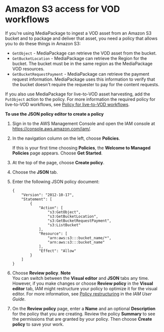 # Amazon S3 access for VOD workflows<a name="setting-up-create-trust-rel-policy-vod"></a>

If you're using MediaPackage to ingest a VOD asset from an Amazon S3 bucket and to package and deliver that asset, you need a policy that allows you to do these things in Amazon S3:
+ `GetObject` \- MediaPackage can retrieve the VOD asset from the bucket\.
+ `GetBucketLocation` \- MediaPackage can retrieve the Region for the bucket\. The bucket must be in the same region as the MediaPackage VOD resources\.
+ `GetBucketRequestPayment` \- MediaPackage can retrieve the payment request information\. MediaPackage uses this information to verify that the bucket doesn't require the requester to pay for the content requests\.

If you also use MediaPackage for live\-to\-VOD asset harvesting, add the `PutObject` action to the policy\. For more information the required policy for live\-to\-VOD workflows, see [Policy for live\-to\-VOD workflows](setting-up-create-trust-rel-policy.md#setting-up-create-trust-rel-policy-ltov)\.

**To use the JSON policy editor to create a policy**

1. Sign in to the AWS Management Console and open the IAM console at [https://console\.aws\.amazon\.com/iam/](https://console.aws.amazon.com/iam/)\.

1. In the navigation column on the left, choose **Policies**\. 

   If this is your first time choosing **Policies**, the **Welcome to Managed Policies** page appears\. Choose **Get Started**\.

1. At the top of the page, choose **Create policy**\.

1. Choose the **JSON** tab\.

1. Enter the following JSON policy document:

   ```
   {
       "Version": "2012-10-17",
       "Statement": [
           {
               "Action": [
                   "s3:GetObject",
                   "s3:GetBucketLocation",
                   "s3:GetBucketRequestPayment",
                   "s3:ListBucket"
               ],
               "Resource": [
                   "arn:aws:s3:::bucket_name/*",
                   "arn:aws:s3:::bucket_name"
               ],
               "Effect": "Allow"
           }
       ]
   }
   ```

1. Choose **Review policy**\.
**Note**  
You can switch between the **Visual editor** and **JSON** tabs any time\. However, if you make changes or choose **Review policy** in the **Visual editor** tab, IAM might restructure your policy to optimize it for the visual editor\. For more information, see [Policy restructuring](https://docs.aws.amazon.com/IAM/latest/UserGuide/troubleshoot_policies.html#troubleshoot_viseditor-restructure) in the *IAM User Guide*\.

1. On the **Review policy** page, enter a **Name** and an optional **Description** for the policy that you are creating\. Review the policy **Summary** to see the permissions that are granted by your policy\. Then choose **Create policy** to save your work\.